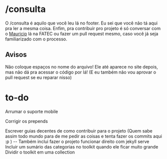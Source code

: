 # /consulta

O /consulta é aquilo que você leu lá no footer. Eu sei que você não tá aqui pra ler a mesma coisa.
Enfim, pra contribuir pro projeto é só conversar com o [Mauricio](http://loloop.github.io/) lá na FATEC ou fazer um pull request mesmo, caso você já seja familiarizado com o processo.

## Avisos

Não coloque espaços no nome do arquivo! Ele até aparece no site depois, mas não dá pra acessar o código por lá! (E eu também não vou aprovar o pull request se eu reparar nisso)


# to-do
Arrumar o suporte mobile

Corrigir os prepends

Escrever guias decentes de como contribuir para o projeto (Quem sabe assim todo mundo para de me pedir as coisas e tenta fazer os commits aqui :p ) -- Também inclui fazer o projeto funcionar direito com jekyll serve
Incluir um sumário das categorias no toolkit quando ele ficar muito grande
Dividir o toolkit em uma collection
